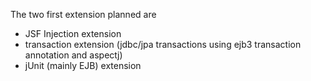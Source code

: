 The two first extension planned are

  * JSF Injection extension
  * transaction extension (jdbc/jpa transactions using ejb3 transaction annotation and aspectj)
  * jUnit (mainly EJB) extension
